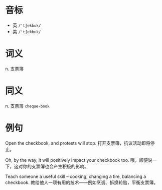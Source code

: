 # 音标

- 英 `/'tʃekbuk/`
- 美 `/'tʃekbuk/`

# 词义

n. 支票簿


# 同义

n. 支票簿
`cheque-book`

# 例句

Open the checkbook, and protests will stop.
打开支票簿，抗议活动即将停止。

Oh, by the way, it will positively impact your checkbook too.
哦，顺便说一下，这对你的支票簿也会产生积极的影响。

Teach someone a useful skill – cooking, changing a tire, balancing a checkbook.
教给他人一项有用的技术——例如烹调、拆换轮胎，平衡支票簿。



